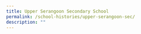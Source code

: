```yaml
---
title: Upper Serangoon Secondary School
permalink: /school-histories/upper-serangoon-sec/
description: ""
---
```

